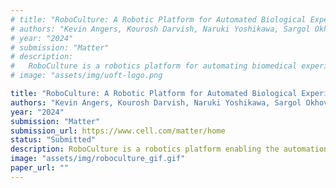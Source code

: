 ```yaml
---
# title: "RoboCulture: A Robotic Platform for Automated Biological Experimentation"
# authors: "Kevin Angers, Kourosh Darvish, Naruki Yoshikawa, Sargol Okhovatian, Dawn Bannerman, Ilya Yakavets, Florian Shkurti, Milica Radisic, Alán Aspuru-Guzik"
# year: "2024"
# submission: "Matter"
# description:
#   RoboCulture is a robotics platform for automating biomedical experiments using general-purpose manipulators.
# image: "assets/img/uoft-logo.png

title: "RoboCulture: A Robotic Platform for Automated Biological Experimentation"
authors: "Kevin Angers, Kourosh Darvish, Naruki Yoshikawa, Sargol Okhovatian, Dawn Bannerman, Ilya Yakavets, Florian Shkurti, Milica Radisic, Alán Aspuru-Guzik"
year: "2024"
submission: "Matter"
submission_url: https://www.cell.com/matter/home
status: "Submitted"
description: RoboCulture is a robotics platform enabling the automation of liquid handling-based biological experiments using a Franka Panda robot manipulator. Computer vision strategies are used to facilitate robust pipetting amidst small targets at unknown positions.
image: "assets/img/roboculture_gif.gif"
paper_url: ""
---
```


